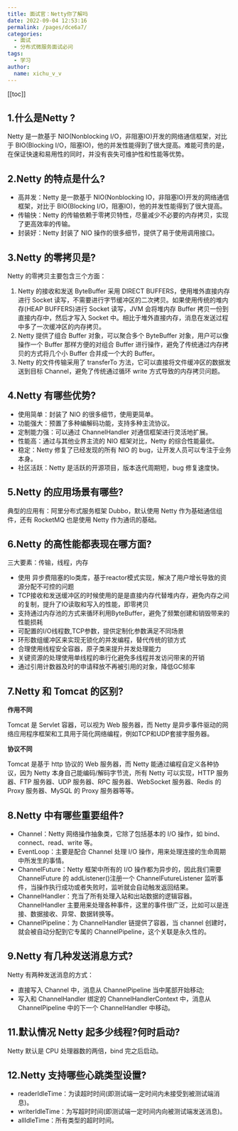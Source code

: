 ```yaml
---
title: 面试官：Netty你了解吗
date: 2022-09-04 12:53:16
permalink: /pages/dce6a7/
categories:
  - 面试
  - 分布式微服务面试必问
tags:
  - 学习
author: 
  name: xichu_v_v
---
```


[[toc]]

## 1.什么是Netty ?
Netty 是一款基于 NIO(Nonblocking I/O，非阻塞IO)开发的网络通信框架，对比于 BIO(Blocking I/O，阻塞IO)，他的并发性能得到了很大提高。难能可贵的是，在保证快速和易用性的同时，并没有丧失可维护性和性能等优势。

## 2.Netty 的特点是什么?
- 高并发：Netty 是一款基于 NIO(Nonblocking IO，非阻塞IO)开发的网络通信框架，对比于 BIO(Blocking I/O，阻塞IO)，他的并发性能得到了很大提高。
- 传输快：Netty 的传输依赖于零拷贝特性，尽量减少不必要的内存拷贝，实现了更高效率的传输。
- 封装好：Netty 封装了 NIO 操作的很多细节，提供了易于使用调用接口。

## 3.Netty 的零拷贝是?
Netty 的零拷贝主要包含三个方面：
1. Netty 的接收和发送 ByteBuffer 采用 DIRECT BUFFERS，使用堆外直接内存进行 Socket 读写，不需要进行字节缓冲区的二次拷贝。如果使用传统的堆内存(HEAP BUFFERS)进行 Socket 读写，JVM 会将堆内存 Buffer 拷贝一份到直接内存中，然后才写入 Socket 中。相比于堆外直接内存，消息在发送过程中多了一次缓冲区的内存拷贝。
2. Netty 提供了组合 Buffer 对象，可以聚合多个 ByteBuffer 对象，用户可以像操作一个 Buffer 那样方便的对组合 Buffer 进行操作，避免了传统通过内存拷贝的方式将几个小 Buffer 合并成一个大的 Buffer。
3. Netty 的文件传输采用了 transferTo 方法，它可以直接将文件缓冲区的数据发送到目标 Channel，避免了传统通过循环 write 方式导致的内存拷贝问题。

## 4.Netty 有哪些优势?
- 使用简单：封装了 NIO 的很多细节，使用更简单。
- 功能强大：预置了多种编解码功能，支持多种主流协议。
- 定制能力强：可以通过 ChannelHandler 对通信框架进行灵活地扩展。
- 性能高：通过与其他业界主流的 NIO 框架对比，Netty 的综合性能最优。
- 稳定：Netty 修复了已经发现的所有 NIO 的 bug，让开发人员可以专注于业务本身。
- 社区活跃：Netty 是活跃的开源项目，版本迭代周期短，bug 修复速度快。

## 5.Netty 的应用场景有哪些?
典型的应用有：阿里分布式服务框架 Dubbo，默认使用 Netty 作为基础通信组件，还有
RocketMQ 也是使用 Netty 作为通讯的基础。

## 6.Netty 的高性能都表现在哪方面?
三大要素：传输，线程，内存

* 使用 异步费阻塞的Io类库，基于reactor模式实现，解决了用户增长导致的资源分配不可控的问题
* TCP接收和发送缓冲区的时候使用的是是直接内存代替堆内存，避免内存之间的复制，提升了IO读取和写入的性能，即零拷贝
* 支持通过内存池的方式来循环利用ByteBuffer，避免了频繁创建和销毁带来的性能损耗
* 可配置的I/O线程数,TCP参数，提供定制化参数满足不同场景
* 环形数组缓冲区来实现无锁化的并发编程，替代传统的锁方式
* 合理使用线程安全容器，原子类来提升并发处理能力
* 关键资源的处理使用单线程的串行化避免多线程并发访问带来的开销
* 通过引用计数器及时的申请释放不再被引用的对象，降低GC频率

## 7.Netty 和 Tomcat 的区别?
**作用不同**

Tomcat 是 Servlet 容器，可以视为 Web 服务器，而 Netty 是异步事件驱动的网络应用程序框架和工具用于简化网络编程，例如TCP和UDP套接字服务器。

**协议不同**

Tomcat 是基于 http 协议的 Web 服务器，而 Netty 能通过编程自定义各种协议，因为 Netty 本身自己能编码/解码字节流，所有 Netty 可以实现，HTTP 服务器、FTP 服务器、UDP 服务器、RPC 服务器、WebSocket 服务器、Redis 的 Proxy 服务器、MySQL 的 Proxy 服务器等等。

## 8.Netty 中有哪些重要组件?
- Channel：Netty 网络操作抽象类，它除了包括基本的 I/O 操作，如 bind、connect、read、write 等。
- EventLoop：主要是配合 Channel 处理 I/O 操作，用来处理连接的生命周期中所发生的事情。
- ChannelFuture：Netty 框架中所有的 I/O 操作都为异步的，因此我们需要 ChannelFuture 的 addListener()注册一个 ChannelFutureListener 监听事件，当操作执行成功或者失败时，监听就会自动触发返回结果。
- ChannelHandler：充当了所有处理入站和出站数据的逻辑容器。ChannelHandler 主要用来处理各种事件，这里的事件很广泛，比如可以是连接、数据接收、异常、数据转换等。
- ChannelPipeline：为 ChannelHandler 链提供了容器，当 channel 创建时，就会被自动分配到它专属的 ChannelPipeline，这个关联是永久性的。

## 9.Netty 有几种发送消息方式?
Netty 有两种发送消息的方式：
- 直接写入 Channel 中，消息从 ChannelPipeline 当中尾部开始移动;
- 写入和 ChannelHandler 绑定的 ChannelHandlerContext 中，消息从 ChannelPipeline 中的下一个 ChannelHandler 中移动。

## 11.默认情况 Netty 起多少线程?何时启动?
Netty 默认是 CPU 处理器数的两倍，bind 完之后启动。

## 12.Netty 支持哪些心跳类型设置?
- readerIdleTime：为读超时时间(即测试端一定时间内未接受到被测试端消息)。
- writerIdleTime：为写超时时间(即测试端一定时间内向被测试端发送消息)。
- allIdleTime：所有类型的超时时间。